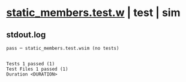 # [static_members.test.w](../../../../../examples/tests/valid/static_members.test.w) | test | sim

## stdout.log
```log
pass ─ static_members.test.wsim (no tests)
 
 
Tests 1 passed (1)
Test Files 1 passed (1)
Duration <DURATION>
```

